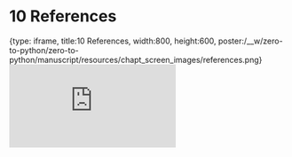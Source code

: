 # 10 References
 
{type: iframe, title:10 References, width:800, height:600, poster:/__w/zero-to-python/zero-to-python/manuscript/resources/chapt_screen_images/references.png}
![](https://genomicscafe.github.io/zero-to-python/references.html)
 

 

